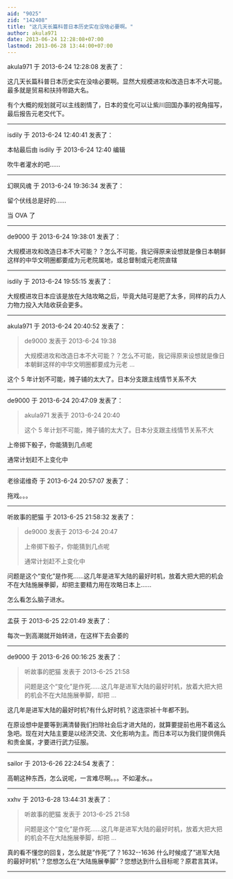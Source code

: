 ```yaml
---
aid: "9025"
zid: "142408"
title: "这几天长篇科普日本历史实在没啥必要啊。"
author: akula971
date: 2013-06-24 12:28:08+07:00
lastmod: 2013-06-28 13:44:00+07:00
---
```


akula971 于 2013-6-24 12:28:08 发表了：

这几天长篇科普日本历史实在没啥必要啊。显然大规模进攻和改造日本不大可能。最多就是贸易和扶持带路大名。

有个大概的规划就可以主线剧情了，日本的变化可以让紫川回国办事的视角描写，最后报告元老交代下。

---

isdily 于 2013-6-24 12:40:41 发表了：

本帖最后由 isdily 于 2013-6-24 12:40 编辑

吹牛者灌水的吧……

---

幻暝风魂 于 2013-6-24 19:36:34 发表了：

留个伏线总是好的……

当 OVA 了

---

de9000 于 2013-6-24 19:38:01 发表了：

大规模进攻和改造日本不大可能？？怎么不可能，我记得原来设想就是像日本朝鲜这样的中华文明圈都要成为元老院属地，或总督制或元老院直辖

---

isdily 于 2013-6-24 19:55:15 发表了：

大规模进攻日本应该是放在大陆攻略之后，毕竟大陆可是肥了太多，同样的兵力人力物力投入大陆收获会更多。

---

akula971 于 2013-6-24 20:40:52 发表了：

> de9000 发表于 2013-6-24 19:38
>
> 大规模进攻和改造日本不大可能？？怎么不可能，我记得原来设想就是像日本朝鲜这样的中华文明圈都要成为元老 ...

这个 5 年计划不可能，摊子铺的太大了。日本分支跟主线情节关系不大

---

de9000 于 2013-6-24 20:47:09 发表了：

> akula971 发表于 2013-6-24 20:40
>
> 这个 5 年计划不可能，摊子铺的太大了。日本分支跟主线情节关系不大

上帝掷下骰子，你能猜到几点呢

通常计划赶不上变化中

---

老徐诺维奇 于 2013-6-24 20:57:07 发表了：

拖戏。。。

---

听故事的肥猫 于 2013-6-25 21:58:32 发表了：

> de9000 发表于 2013-6-24 20:47
>
> 上帝掷下骰子，你能猜到几点呢
>
> 通常计划赶不上变化中

问题是这个“变化”是作死......这几年是进军大陆的最好时机，放着大把大把的机会不在大陆施展拳脚，却把主要精力用在攻略日本上......

怎么看怎么脑子进水。

---

孟获 于 2013-6-25 22:01:49 发表了：

每次一到高潮就开始转进，在这样下去会萎的

---

de9000 于 2013-6-26 00:16:25 发表了：

> 听故事的肥猫 发表于 2013-6-25 21:58
>
> 问题是这个“变化”是作死......这几年是进军大陆的最好时机，放着大把大把的机会不在大陆施展拳脚，却把 ...

这几年是进军大陆的最好时机?有什么好时机？这连崇祯十年都不到。

在原设想中是要等到满清替我们扫除社会后才进大陆的，就算要提前也用不着这么急吧。现在对大陆主要是以经济交流、文化影响为主。而日本可以为我们提供佣兵和贵金属，才要进行武力征服。

---

sailor 于 2013-6-26 22:24:54 发表了：

高朝这种东西，怎么说呢，一言难尽啊。。。不如灌水。。

---

xxhv 于 2013-6-28 13:44:31 发表了：

> 听故事的肥猫 发表于 2013-6-25 21:58
>
> 问题是这个“变化”是作死......这几年是进军大陆的最好时机，放着大把大把的机会不在大陆施展拳脚，却把 ...

真的看不懂您的回复，怎么就是”作死“了？1632--1636 什么时候成了”进军大陆的最好时机“？您想怎么在“大陆施展拳脚”？您想达到什么目标呢？原君言其详。

---
